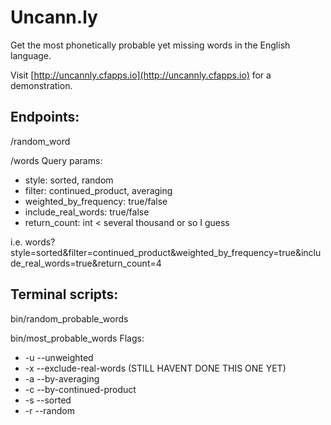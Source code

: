 # Uncann.ly

Get the most phonetically probable yet missing words in the English language.

Visit [http://uncannly.cfapps.io](http://uncannly.cfapps.io) for a demonstration.

## Endpoints:

/random_word

/words
Query params:
* style: sorted, random
* filter: continued_product, averaging
* weighted_by_frequency: true/false
* include_real_words: true/false
* return_count: int < several thousand or so I guess

i.e.
words?style=sorted&filter=continued_product&weighted_by_frequency=true&include_real_words=true&return_count=4

## Terminal scripts:

bin/random_probable_words

bin/most_probable_words
Flags:
* -u --unweighted 
* -x --exclude-real-words  (STILL HAVENT DONE THIS ONE YET)
* -a --by-averaging            
* -c --by-continued-product   
* -s --sorted
* -r --random